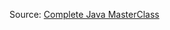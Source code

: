 Source: <a href="https://www.udemy.com/java-the-complete-java-developer-course/learn/v4/content">Complete Java MasterClass</a>




